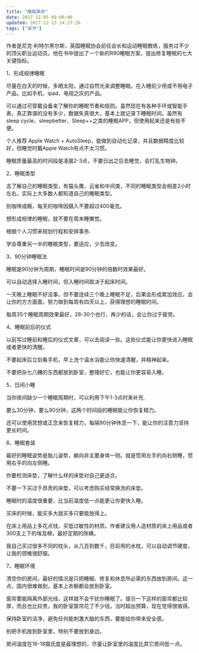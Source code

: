 ```yaml
---
title: "睡眠革命"
date: 2017-12-05 08:00:00
updated: 2017-12-13 14:27:26
tags: ["读书"]
---
```

作者是尼克·利特尔黑尔斯，英国睡眠协会前任会长和运动睡眠教练，服务过不少的顶尖职业运动员。他在书中提出了一个新的R90睡眠方案，提出修复睡眠的七大关键指标。

  

1、形成规律睡眠

  

尽量在白天的时候，多晒太阳，通过自然光来调整睡眠。在入睡前少用或不用电子产品，比如手机、ipad、电视之灰的产品。

  

可以通过可穿戴设备来了解你的睡眠节奏和规则。虽然现在有各种手环或智能手表，真正靠谱的没有多少，数据失真很大，基本上就记录下睡眠时间。虽然有sleep
cycle、sleepbetter、Sleep++之类的睡眠APP，但使用起来还是有些不便。

  

个人推荐 Apple Watch + AutoSleep，能做到自动化记录，并且数据精度比较好，但睡觉时戴Apple Watch有点不太习惯。

  

睡眠质量最高的时间段是凌晨2-3点，不要日出之后去睡觉，会打乱生物钟。

  

2、睡眠类型

  

去了解自己的睡眠类型，有猫头鹰、云雀和中间类，不同的睡眠类型会相差2小时左右。实际上大多数人都知道自己的睡眠类型。

  

别咖啡成瘾，每天的咖啡因摄入不要超过400毫克。

  

想形成规律的睡眠，就不要在周末睡懒觉。

  

根据个人习惯来规划行程和安排事务.

  

学会尊重另一半的睡眠类型，要适应，少去改变。

  

3、90分钟睡眠法

  

睡眠是90分钟为周期，睡眠时间是90分钟的倍数时效果最好。

  

可以自动选择入睡时间，但入睡时间取决于起床时间。

  

一天晚上睡眠不好没事，但不要连续三个晚上睡眠不足，后果会形成累加效应，会让你的方方面面，努力做到每周有四天以上，获得理想的睡眠时间。

  

每周35个睡眠周期效果最好，28-30个也行，再少的话，会让你过于疲劳。

  

4、睡眠前后的仪式

  

以前写过睡前和睡后的仪式文章，可以去阅读一些。这些仪式能让你更快进入睡眠或者更快的清醒。

  

不要起床后立刻看手机，早上洗个温水浴能让你快速清醒，并精神起来。

  

不要把杂七八糟的东西都放到卧室，整理好它，也能让你更容易入睡。

  

5、日间小睡

  

当你夜间缺少一个睡眠周期时，可以利用下午1-3点时来补充.

  

要么30分钟，要么90分钟，这两个时间段的睡眠能让你恢复精力。

  

还可以使用冥想或正念来恢复精力，每隔90分钟休息一下，能让你的注意力坚持更长时间。

  

6、睡眠套装

  

最好的睡眠姿势是胎儿姿势，躺向非主要身体一侧。就是惯用左手的向右侧睡，惯用右手的向左侧睡。

  

你要检测床垫，了解什么样的床垫对自己更适合。

  

不要一下买过于昂贵的床垫，可以考虑购买经常换洗的床垫。

  

睡眠时的温度很重要，比当前温度低一点能更让你更快入睡。

  

买床的时候，能买多大就买多只要能放得上。

  

在床上用品上多花点钱，买低过敏性的材质。作者建议用人造材质的床上用品或者300支上下的埃及棉，最好定期的除螨。

  

我自己买过很多不同的枕头，从几百到数千，目前用的水枕，可以自动调节硬度，让我的颈椎很舒服。

  

7、睡眠环境

  

清空你的房间，最好的情况是只把睡眠、修复和休息所必需的东西放到房间。这一点，国内很难做到，基本上衣橱都会放到卧室。

  

窗帘要能隔离外部光线，这样就不会干扰你睡眠了。提示一下这样的窗帘都比较厚，而且也比较贵，我的卧室窗帘花了不少钱，当时超出预算，现在觉得很值得。

  

保持卧室的洁净，避免任何能刺激大脑的东西，要能给你带来安全感。

  

别把手机放到卧室里，特别不要放到身边。

  

房间温度在16-18摄氏度是最理想的，尽量让卧室里的温度比其它房间低一点。

  

